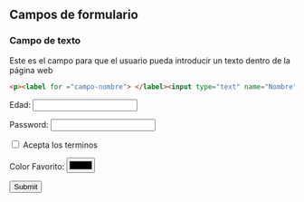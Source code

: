 ## Campos de formulario

### Campo de texto

Este es el campo para que el usuario pueda introducir un texto dentro de la página web
```html
<p><label for ="campo-nombre"> </label><input type="text" name="Nombre" id="campo-nombre"/></p>
```
<p><label for="campo-numero">Edad: </label><input type="number" name="Edad" id="campo-numero" max="120"/></p>
<p><label for="campo-pass">Password: </label><input type ="password" name="Password" id="campo-pass"/></p>
<p><input type="checkbox" name="Check" id="campo-checkbox"/><label for ="campo-checkbox"> Acepta los terminos</label></p>
<p><label for="campo-color">Color Favorito: </label><input type ="color" name="color" id="campo-color"/></p>
<p><label for ="campo-enviar"></label><input type="submit" name="Enviar" id="campo-enviar"/></p>
